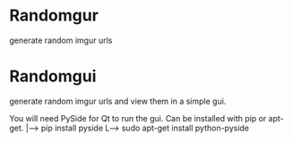 # Randomgur
generate random imgur urls

# Randomgui
generate random imgur urls and view them in a simple gui.

You will need PySide for Qt to run the gui. Can be installed with pip or apt-get.
  |--> pip install pyside
  L--> sudo apt-get install python-pyside
